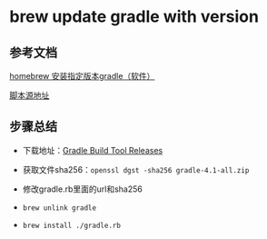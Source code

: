 # brew update gradle with version

## 参考文档

[homebrew 安装指定版本gradle（软件）](https://www.jianshu.com/p/a537d9a4034f)

[脚本源地址](https://github.com/Homebrew/homebrew-core/blob/master/Formula/gradle.rb)

## 步骤总结

- 下载地址：[Gradle Build Tool Releases](https://gradle.org/releases/)

- 获取文件sha256：`openssl dgst -sha256 gradle-4.1-all.zip`

- 修改gradle.rb里面的url和sha256

- `brew unlink gradle`

- `brew install ./gradle.rb`